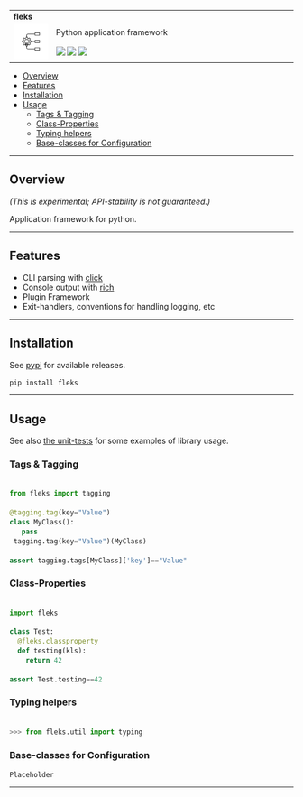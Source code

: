 <!--- This is a markdown file.  Comments look like this --->
<table>
  <tr>
    <td colspan=2><strong>
    fleks
      </strong>&nbsp;&nbsp;&nbsp;&nbsp;
    </td>
  </tr>
  <tr>
    <td width=15%><img src=https://github.com/elo-enterprises/fleks/blob/master/img/icon.png?raw=true style="width:250px"></td>
    <td>
    Python application framework
    <br/><br/>
    <a href=https://pypi.python.org/pypi/fleks/><img src="https://img.shields.io/pypi/l/fleks.svg"></a>
    <a href=https://pypi.python.org/pypi/fleks/><img src="https://badge.fury.io/py/fleks.svg"></a>
    <a href="https://github.com/elo-enterprises/fleks/actions/workflows/python-test.yml"><img src="https://github.com/elo-enterprises/fleks/actions/workflows/python-test.yml/badge.svg"></a>    
    </td>
  </tr>
</table>

  * [Overview](#overview)
  * [Features](#features)
  * [Installation](#installation)
  * [Usage](#usage)
    * [Tags &amp; Tagging](#tags--tagging)
    * [Class-Properties](#class-properties)
    * [Typing helpers](#typing-helpers)
    * [Base-classes for Configuration](#base-classes-for-configuration)


---------------------------------------------------------------------------------

## Overview

*(This is experimental; API-stability is not guaranteed.)*

Application framework for python.  


---------------------------------------------------------------------------------

## Features 

* CLI parsing with [click](https://click.palletsprojects.com/en/8.1.x/)
* Console output with [rich](https://rich.readthedocs.io/en/stable/index.html)
* Plugin Framework
* Exit-handlers, conventions for handling logging, etc

---------------------------------------------------------------------------------

## Installation

See [pypi](https://pypi.org/project/fleks/) for available releases.

```bash
pip install fleks
```

---------------------------------------------------------------------------------

## Usage

See also [the unit-tests](tests/units) for some examples of library usage.

### Tags & Tagging

```python

from fleks import tagging

@tagging.tag(key="Value")
class MyClass():
   pass
 tagging.tag(key="Value")(MyClass)

assert tagging.tags[MyClass]['key']=="Value"
```

### Class-Properties

```python

import fleks 

class Test:
  @fleks.classproperty 
  def testing(kls):
    return 42

assert Test.testing==42
```

### Typing helpers

```python

>>> from fleks.util import typing
```

### Base-classes for Configuration

```
Placeholder
```

---------------------------------------------------------------------------------
